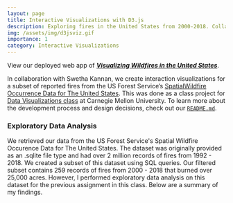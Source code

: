 ```yaml
---
layout: page
title: Interactive Visualizations with D3.js
description: Exploring fires in the United States from 2000-2018. Collaboration with Swetha Kannan.
img: /assets/img/d3jsviz.gif
importance: 1
category: Interactive Visualizations
---
```


View our deployed web app of ***[Visualizing Wildfires in the United States](https://cmu-vis-2021.github.io/assignment-3-environment-viz/)***.

In collaboration with Swetha Kannan, we create interaction visualizations for a subset of reported fires from the US Forest Service’s [SpatialWildfire Occurrence Data for The United States](https://www.fs.usda.gov/rds/archive/Catalog/RDS-2013-0009.5). This was done as a class project for [Data Visualizations class](https://dig.cmu.edu/courses/2021-fall-datavis.html) at Carnegie Mellon University. To learn more about the development process and design decisions, check out our [`README.md`](https://github.com/CMU-Vis-2021/assignment-3-environment-viz#readme).

### Exploratory Data Analysis

We retrieved our data from the US Forest Service's Spatial Wildfire Occurence Data for The United States. The dataset was originally provided as an .sqlite file type and had over 2 million records of fires from 1992 - 2018. We created a subset of this dataset using SQL queries. Our filtered subset contains 259 records of fires from 2000 - 2018 that burned over 25,000 acres. However, I performed exploratory data analysis on this dataset for the previous assignment in this class. Below are a summary of my findings.



